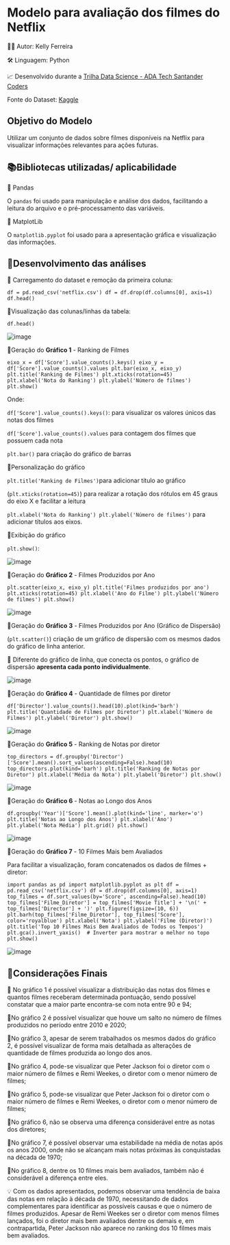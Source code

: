 # Modelo para avaliação dos filmes do Netflix

👩‍💻 Autor: Kelly Ferreira

🛠️ Linguagem: Python

📈 Desenvolvido durante a [Trilha Data Science - ADA Tech Santander Coders](https://ada.tech/certificado?code=91beda22-296b-ad92-1553-3580486bc487)

Fonte do Dataset: [Kaggle](https://www.kaggle.com/datasets/heptapod/titanic)

## Objetivo do Modelo

Utilizar um conjunto de dados sobre filmes disponíveis na Netflix para visualizar informações relevantes para ações futuras.

## 📚Bibliotecas utilizadas/ aplicabilidade

🔹 Pandas

O `pandas` foi usado para manipulação e análise dos dados, facilitando a leitura do arquivo e o pré-processamento das variáveis. 

🔹 MatplotLib

O `matplotlib.pyplot` foi usado para a apresentação gráfica e visualização das informações.

## 🧮Desenvolvimento das análises

🔹 Carregamento do dataset e remoção da primeira coluna:

`df = pd.read_csv('netflix.csv')
df = df.drop(df.columns[0], axis=1)  
df.head()`

🔹Visualização das colunas/linhas da tabela:

`df.head()`

![image](https://github.com/user-attachments/assets/23299d02-0e8e-4f40-8c2d-08c6b369cee3)

🔹Geração do **Gráfico 1** -  Ranking de Filmes

`eixo_x = df['Score'].value_counts().keys()
eixo_y = df['Score'].value_counts().values
plt.bar(eixo_x, eixo_y)
plt.title('Ranking de Filmes')
plt.xticks(rotation=45)
plt.xlabel('Nota do Ranking')
plt.ylabel('Número de filmes')
plt.show()`

Onde:

`df['Score'].value_counts().keys()`: para visualizar os valores únicos das notas dos filmes   

`df['Score'].value_counts().values` para contagem dos filmes que possuem cada nota
        
 `plt.bar()` para criação do gráfico de barras
       
🔹Personalização do gráfico
    
`plt.title('Ranking de Filmes')`para adicionar título ao gráfico
        
 (`plt.xticks(rotation=45)`) para realizar a rotação dos rótulos em 45 graus do eixo X e facilitar a leitura
        
`plt.xlabel('Nota do Ranking')
plt.ylabel('Número de filmes')` para adicionar títulos aos eixos.
        
🔹Exibição do gráfico
    
`plt.show()`: 

![image](https://github.com/user-attachments/assets/ce26a4b2-b4aa-47ff-8964-ecfb0518c410)


🔹Geração do **Gráfico  2** - Filmes Produzidos por Ano

`plt.scatter(eixo_x, eixo_y)
plt.title('Filmes produzidos por ano')
plt.xticks(rotation=45)
plt.xlabel('Ano do Filme')
plt.ylabel('Número de filmes')
plt.show()`

![image](https://github.com/user-attachments/assets/cc641926-2444-4ccb-bcec-3a76208d4f11)

🔹Geração do **Gráfico  3** - Filmes Produzidos por Ano (Gráfico de Dispersão)

 (`plt.scatter()`) criação de  um gráfico de dispersão com os mesmos dados do gráfico de linha anterior.
 
 📝 Diferente do gráfico de linha, que conecta os pontos, o gráfico de dispersão **apresenta cada ponto individualmente**.
 
![image](https://github.com/user-attachments/assets/1147f93a-1611-442e-a435-a96c3b76d8b6)


🔹Geração do **Gráfico  4** - Quantidade de filmes por diretor

`df['Director'].value_counts().head(10).plot(kind='barh')
plt.title('Quantidade de Filmes por Diretor')
plt.xlabel('Número de Filmes')
plt.ylabel('Diretor')
plt.show()`

![image](https://github.com/user-attachments/assets/9a0025da-63fd-432f-8d9a-eb245e34354e)


🔹Geração do **Gráfico  5** - Ranking de Notas por diretor

`top_directors = df.groupby('Director')['Score'].mean().sort_values(ascending=False).head(10)
top_directors.plot(kind='barh')
plt.title('Ranking de Notas por Diretor')
plt.xlabel('Média da Nota')
plt.ylabel('Diretor')
plt.show()`

![image](https://github.com/user-attachments/assets/4ffc11a8-b472-4f27-b62b-d43080c0b739)


🔹Geração do **Gráfico  6** - Notas ao Longo dos Anos

`df.groupby('Year')['Score'].mean().plot(kind='line', marker='o')
plt.title('Notas ao Longo dos Anos')
plt.xlabel('Ano')
plt.ylabel('Nota Média')
plt.grid()
plt.show()`

![image](https://github.com/user-attachments/assets/a24d8652-9cd6-4918-9b78-0be54437d668)

🔹Geração do **Gráfico  7** - 10 Filmes Mais bem Avaliados

Para facilitar a visualização, foram concatenados os dados de filmes + diretor:

`import pandas as pd
import matplotlib.pyplot as plt
df = pd.read_csv('netflix.csv')
df = df.drop(df.columns[0], axis=1)
top_filmes = df.sort_values(by='Score', ascending=False).head(10)
top_filmes['Filme_Diretor'] = top_filmes['Movie Title'] + '\n(' + top_filmes['Director'] + ')'
plt.figure(figsize=(10, 6))
plt.barh(top_filmes['Filme_Diretor'], top_filmes['Score'], color='royalblue')
plt.xlabel('Nota')
plt.ylabel('Filme (Diretor)')
plt.title('Top 10 Filmes Mais Bem Avaliados de Todos os Tempos')
plt.gca().invert_yaxis()  # Inverter para mostrar o melhor no topo
plt.show()`

![image](https://github.com/user-attachments/assets/50ceb29a-b6f1-4119-942b-a109de3850d6)


##  📝Considerações Finais

🔹 No gráfico 1  é possível visualizar a distribuição das notas dos filmes e quantos filmes receberam determinada pontuação, sendo possível constatar que a maior parte encontra-se com nota entre 90 e 94;

🔹No gráfico 2 é possível visualizar que houve um salto no número de filmes produzidos no período entre 2010 e 2020;

🔹No gráfico 3, apesar de serem trabalhados os mesmos dados do gráfico 2,  é possível visualizar de forma mais detalhada as alterações de quantidade de filmes produzida ao longo dos anos.

🔹No gráfico 4, pode-se visualizar que Peter Jackson foi o diretor com o maior número de filmes e Remi Weekes, o diretor com o menor número de filmes;

🔹No gráfico 5, pode-se visualizar que Peter Jackson foi o diretor com o maior número de filmes e Remi Weekes, o diretor com o menor número de filmes;

🔹No gráfico 6, não se observa uma diferença considerável entre as notas dos diretores;

🔹No gráfico 7, é possível observar uma estabilidade na média de notas após os anos 2000, onde não se alcançam mais notas próximas às conquistadas na década de 1970;

🔹No gráfico 8, dentre os 10 filmes mais bem avaliados, também não é considerável a diferença entre eles.

💡 Com os dados apresentados, podemos observar uma tendência de baixa das notas em relação à década de 1970, necessitando de dados complementares para identificar as possíveis causas e que o número de filmes produzidos. Apesar de Remi Weekes ser o diretor com menos filmes lançados, foi o diretor mais bem avaliados dentre os demais e, em contrapartida, Peter Jackson não aparece no ranking dos 10 filmes mais bem avaliados.










